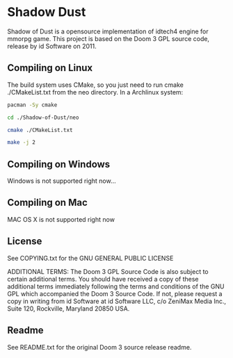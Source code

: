 # Shadow Dust
Shadow of Dust is a opensource implementation of idtech4 engine for mmorpg game. This project is based on the Doom 3 GPL source code, release by id Software on 2011.

## Compiling on Linux
The build system uses CMake, so you just need to run cmake ./CMakeList.txt from the neo directory. In a Archlinux system:

```bash
pacman -Sy cmake
```
```bash
cd ./Shadow-of-Dust/neo
```
```bash
cmake ./CMakeList.txt
```
```bash
make -j 2
```
## Compiling on Windows
Windows is not supported right now...

## Compiling on Mac
MAC OS X is not supported right now

## License
See COPYING.txt for the GNU GENERAL PUBLIC LICENSE

ADDITIONAL TERMS:  The Doom 3 GPL Source Code is also subject to certain additional terms. You should have received a copy of these additional terms immediately following the terms and conditions of the 
GNU GPL which accompanied the Doom 3 Source Code.  If not, please request a copy in writing from id Software at id Software LLC, c/o ZeniMax Media Inc., Suite 120, Rockville, Maryland 20850 USA.

## Readme
See README.txt for the original Doom 3 source release readme.
